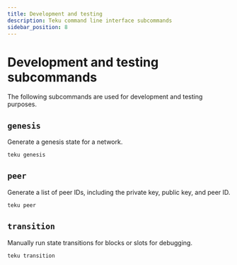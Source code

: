 ```yaml
---
title: Development and testing
description: Teku command line interface subcommands
sidebar_position: 8
---
```


# Development and testing subcommands

The following subcommands are used for development and testing purposes.

## `genesis`

Generate a genesis state for a network.

```bash
teku genesis
```

<!-- links -->

[environment variables]: ../index.md##teku-environment-variables
[configuration file]: ../../../how-to/configure/use-config-file.md

## `peer`

Generate a list of peer IDs, including the private key, public key, and peer ID.

```bash
teku peer
```

## `transition`

Manually run state transitions for blocks or slots for debugging.

```bash
teku transition
```